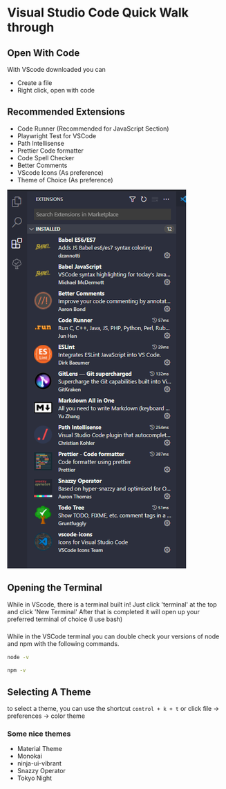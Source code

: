 # Visual Studio Code Quick Walk through

## Open With Code

With VScode downloaded you can
* Create a file 
* Right click, open with code

## Recommended Extensions
* Code Runner (Recommended for JavaScript Section)
* Playwright Test for VSCode
* Path Intellisense 
* Prettier Code formatter
* Code Spell Checker
* Better Comments
* VScode Icons (As preference)
* Theme of Choice (As preference)

![](/Extensions.png)

## Opening the Terminal
While in VScode, there is a terminal built in! Just click 'terminal' at the top and click 'New Terminal'
After that is completed it will open up your preferred terminal of choice (I use bash)

###
While in the VSCode terminal you can double check your versions of node and npm with the following commands.
```sh
node -v
```
```sh
npm -v
```

## Selecting A Theme
to select a theme, you can use the shortcut `control + k + t` or click file -> preferences -> color theme

### Some nice themes
* Material Theme
* Monokai
* ninja-ui-vibrant
* Snazzy Operator
* Tokyo Night

